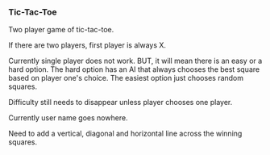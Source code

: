 ### Tic-Tac-Toe

Two player game of tic-tac-toe.

If there are two players, first player is always X.

Currently single player does not work. BUT, it will mean there is an easy
or a hard option. The hard option has an AI that always chooses the best
square based on player one's choice. The easiest option just chooses
random squares.

Difficulty still needs to disappear unless player chooses one player.

Currently user name goes nowhere.

Need to add a vertical, diagonal and horizontal line across the winning squares.
